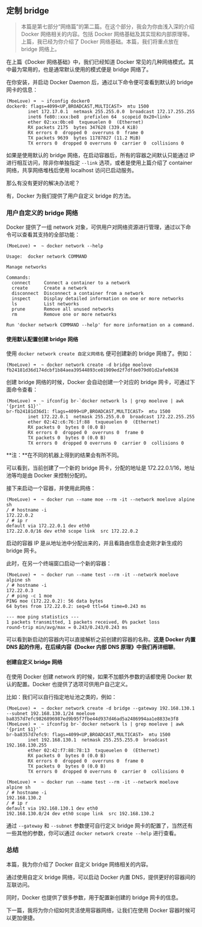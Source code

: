 ## 定制 bridge

> 本篇是第七部分“网络篇”的第二篇。在这个部分，我会为你由浅入深的介绍 Docker 网络相关的内容。包括 Docker 网络基础及其实现和内部原理等。上篇，我已经为你介绍了 Docker 网络基础。本篇，我们将重点放在 bridge 网络上。

在上篇《Docker 网络基础》中，我们已经知道 Docker 常见的几种网络模式。其中最为常用的，也是通常默认使用的模式便是 bridge 网络了。

在你安装，并启动 Docker Daemon 后，通过以下命令便可查看到默认的 bridge 网卡的信息：

```shell
(MoeLove) ➜  ~ ifconfig docker0
docker0: flags=4099<UP,BROADCAST,MULTICAST>  mtu 1500
        inet 172.17.0.1  netmask 255.255.0.0  broadcast 172.17.255.255
        inet6 fe80::xxx:be8  prefixlen 64  scopeid 0x20<link>
        ether 02:xx:0b:e8  txqueuelen 0  (Ethernet)
        RX packets 2175  bytes 347628 (339.4 KiB)
        RX errors 0  dropped 0  overruns 0  frame 0
        TX packets 9639  bytes 11787827 (11.2 MiB)
        TX errors 0  dropped 0 overruns 0  carrier 0  collisions 0
```

如果是使用默认的 bridge 网络，在启动容器后，所有的容器之间默认只能通过 IP 进行相互访问，除非你单独指定 `--link` 选项，或者是使用上篇介绍了 container 网络，共享网络堆栈后使用 localhost 访问已启动服务。

那么有没有更好的解决办法呢？

有，Docker 为我们提供了用户自定义 bridge 的方法。

### 用户自定义的 bridge 网络

Docker 提供了一组 network 对象，可供用户对网络资源进行管理，通过以下命令可以查看其支持的全部功能：

```shell
(MoeLove) ➜  ~ docker network --help

Usage:  docker network COMMAND

Manage networks

Commands:
  connect     Connect a container to a network
  create      Create a network
  disconnect  Disconnect a container from a network
  inspect     Display detailed information on one or more networks
  ls          List networks
  prune       Remove all unused networks
  rm          Remove one or more networks

Run 'docker network COMMAND --help' for more information on a command.
```

#### **使用默认配置创建 bridge 网络**

使用 `docker network create 自定义网络名` 便可创建新的 bridge 网络了。例如：

```shell
(MoeLove) ➜  ~ docker network create -d bridge moelove
fb24181d36d174dcbf1b84aea39544893ce01909ed2f7dfde079d01d2afe0638
```

创建 bridge 网络的时候，Docker 会自动创建一个对应的 bridge 网卡，可通过下面命令查看：

```shell
(MoeLove) ➜  ~ ifconfig br-`docker network ls | grep moelove | awk '{print $1}'`
br-fb24181d36d1: flags=4099<UP,BROADCAST,MULTICAST>  mtu 1500
        inet 172.22.0.1  netmask 255.255.0.0  broadcast 172.22.255.255
        ether 02:42:c6:76:1f:88  txqueuelen 0  (Ethernet)
        RX packets 0  bytes 0 (0.0 B)
        RX errors 0  dropped 0  overruns 0  frame 0
        TX packets 0  bytes 0 (0.0 B)
        TX errors 0  dropped 0 overruns 0  carrier 0  collisions 0
```

**注：**在不同的机器上得到的结果会有所不同。

可以看到，当前创建了一个新的 bridge 网卡，分配的地址是 172.22.0.1/16，地址池等均是由 Docker 来控制分配的。

接下来启动一个容器，并使用此网络：

```shell
(MoeLove) ➜  ~ docker run --name moe --rm -it --network moelove alpine sh
/ # hostname -i
172.22.0.2
/ # ip r
default via 172.22.0.1 dev eth0 
172.22.0.0/16 dev eth0 scope link  src 172.22.0.2
```

启动的容器 IP 是从地址池中分配出来的，并且看路由信息会走刚才新生成的 bridge 网卡。

此时，在另一个终端窗口启动一个新的容器：

```shell
(MoeLove) ➜  ~ docker run --name test --rm -it --network moelove alpine sh
/ # hostname -i
172.22.0.3
/ # ping -c 1 moe
PING moe (172.22.0.2): 56 data bytes
64 bytes from 172.22.0.2: seq=0 ttl=64 time=0.243 ms

--- moe ping statistics ---
1 packets transmitted, 1 packets received, 0% packet loss
round-trip min/avg/max = 0.243/0.243/0.243 ms
```

可以看到新启动的容器内可以直接解析之前创建的容器的名称。**这是 Docker 内置 DNS 起的作用，在后续内容《Docker 内部 DNS 原理》中我们再详细聊**。

#### **创建自定义 bridge 网络**

在使用 Docker 创建 network 的时候，如果不加额外参数的话都使用 Docker 默认的配置。Docker 也提供了选项可供用户自己定义。

比如：我们可以自行指定地址池之类的，例如：

```shell
(MoeLove) ➜  ~ docker network create -d bridge --gateway 192.168.130.1 --subnet 192.168.130.1/24 moelove
ba8357d7efc9826896987ed9b95f7fbe44d937d46ad5a2486994aa1e8833e3f8
(MoeLove) ➜  ~ ifconfig br-`docker network ls | grep moelove | awk '{print $1}'`                        
br-ba8357d7efc9: flags=4099<UP,BROADCAST,MULTICAST>  mtu 1500
        inet 192.168.130.1  netmask 255.255.255.0  broadcast 192.168.130.255
        ether 02:42:f7:88:78:13  txqueuelen 0  (Ethernet)
        RX packets 0  bytes 0 (0.0 B)
        RX errors 0  dropped 0  overruns 0  frame 0
        TX packets 0  bytes 0 (0.0 B)
        TX errors 0  dropped 0 overruns 0  carrier 0  collisions 0

(MoeLove) ➜  ~ docker run --name test --rm -it --network moelove alpine sh  
/ # hostname -i
192.168.130.2
/ # ip r
default via 192.168.130.1 dev eth0 
192.168.130.0/24 dev eth0 scope link  src 192.168.130.2
```

通过 `--gateway` 和 `--subnet` 参数便可自行定义 bridge 网卡的配置了，当然还有一些其他的参数，你可以通过 `docker network create --help` 进行查看。

### 总结

本篇，我为你介绍了 Docker 自定义 bridge 网络相关的内容。

通过使用自定义 bridge 网络，可以启动 Docker 内置 DNS，提供更好的容器间的互联访问。

同时，Docker 也提供了很多参数，用于配置新创建的 bridge 网卡的信息。

下一篇，我将为你介绍如何灵活使用容器网络，让我们在使用 Docker 容器时候可以更加便捷。

